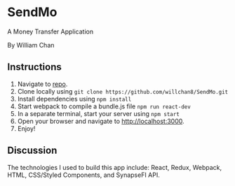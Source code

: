 # SendMo
A Money Transfer Application

By William Chan

## Instructions

1. Navigate to [repo](https://github.com/willchan8/SendMo.git).
2. Clone locally using `git clone https://github.com/willchan8/SendMo.git`
3. Install dependencies using `npm install`
4. Start webpack to compile a bundle.js file `npm run react-dev`
5. In a separate terminal, start your server using `npm start`
6. Open your browser and navigate to [http://localhost:3000](http://localhost:3000).
7. Enjoy!

## Discussion

The technologies I used to build this app include: React, Redux, Webpack, HTML, CSS/Styled Components, and SynapseFI API.